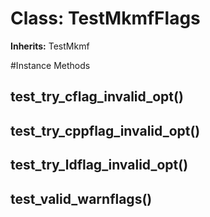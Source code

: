 # Class: TestMkmfFlags
**Inherits:** TestMkmf
    




#Instance Methods
## test_try_cflag_invalid_opt() [](#method-i-test_try_cflag_invalid_opt)

## test_try_cppflag_invalid_opt() [](#method-i-test_try_cppflag_invalid_opt)

## test_try_ldflag_invalid_opt() [](#method-i-test_try_ldflag_invalid_opt)

## test_valid_warnflags() [](#method-i-test_valid_warnflags)

